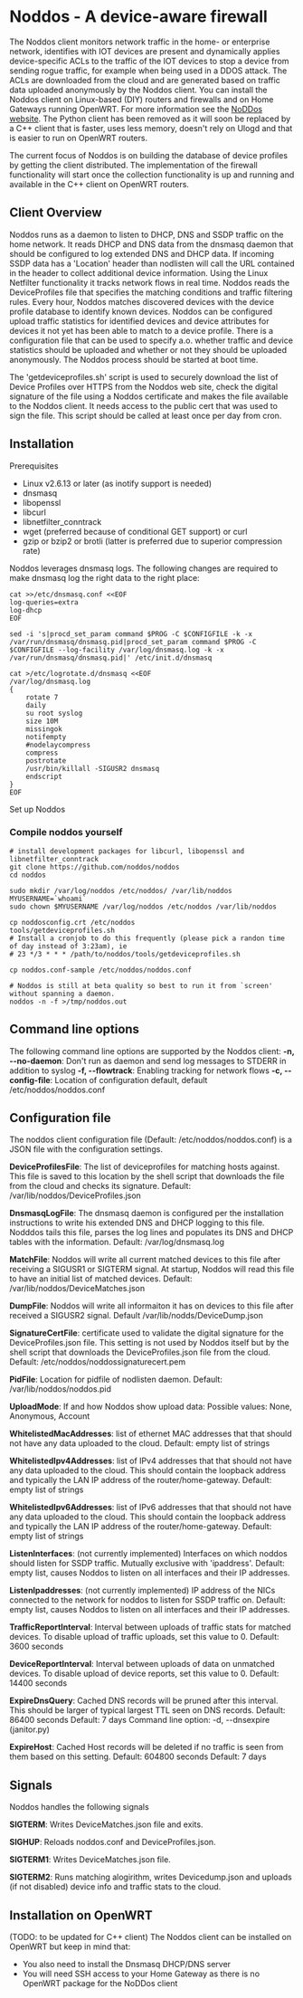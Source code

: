 # Noddos - A device-aware firewall

The Noddos client monitors network traffic in the home- or enterprise network, identifies with IOT devices are present and dynamically applies device-specific ACLs to the traffic of the IOT devices to stop a device from sending rogue traffic, for example when being used in a DDOS attack. The ACLs are downloaded from the cloud and are generated based on traffic data uploaded anonymously by the Noddos client. You can install the Noddos client on Linux-based (DIY) routers and firewalls and on Home Gateways running OpenWRT. For more information see the [NoDDos website](https://www.noddos.io/). The Python client has been removed as it will soon be replaced by a C++ client that is faster, uses less memory, doesn't rely on Ulogd and that is easier to run on OpenWRT routers.

The current focus of Noddos is on building the database of device profiles by getting the client distributed. The implementation of the firewall functionality will start once the collection functionality is up and running and available in the C++ client on OpenWRT routers.

## Client Overview

Noddos runs as a daemon to listen to DHCP, DNS and SSDP traffic on the home network. It reads DHCP and DNS data from the dnsmasq daemon that should be configured to log extended DNS and DHCP data. If incoming SSDP data has a 'Location' header than nodlisten will call the URL contained in the header to collect additional device information. Using the Linux Netfilter functionality it tracks network flows in real time. Noddos reads the DeviceProfiles file that specifies the matching conditions and traffic filtering rules. Every hour, Noddos matches discovered devices with the device profile database to identify known devices. Noddos can be configured upload traffic statistics for identified devices and device attributes for devices it not yet has been able to match to a device profile. There is a configuration file that can be used to specify a.o. whether traffic and device statistics should be uploaded and whether or not they should be uploaded anonymously. The Noddos process should be started at boot time.

The 'getdeviceprofiles.sh' script is used to securely download the list of Device Profiles over HTTPS from the Noddos web site, check the digital signature of the file using a Noddos certificate and makes the file available to the Noddos client. It needs access to the public cert that was used to sign the file. This script should be called at least once per day from cron. 

## Installation

Prerequisites
- Linux v2.6.13 or later (as inotify support is needed)
- dnsmasq
- libopenssl
- libcurl 
- libnetfilter_conntrack
- wget (preferred because of conditional GET support) or curl
- gzip or bzip2 or brotli (latter is preferred due to superior compression rate)

Noddos leverages dnsmasq logs. The following changes are required to make dnsmasq log the right data to the right place: 

    cat >>/etc/dnsmasq.conf <<EOF
    log-queries=extra
    log-dhcp
    EOF

    sed -i 's|procd_set_param command $PROG -C $CONFIGFILE -k -x /var/run/dnsmasq/dnsmasq.pid|procd_set_param command $PROG -C $CONFIGFILE --log-facility /var/log/dnsmasq.log -k -x /var/run/dnsmasq/dnsmasq.pid|' /etc/init.d/dnsmasq

    cat >/etc/logrotate.d/dnsmasq <<EOF
    /var/log/dnsmasq.log
    {
        rotate 7
        daily
        su root syslog
        size 10M
        missingok
        notifempty
        #nodelaycompress
        compress
        postrotate
        /usr/bin/killall -SIGUSR2 dnsmasq
        endscript
    }
    EOF

Set up Noddos 

### Compile noddos yourself
    # install development packages for libcurl, libopenssl and libnetfilter_conntrack
    git clone https://github.com/noddos/noddos
    cd noddos

    sudo mkdir /var/log/noddos /etc/noddos/ /var/lib/noddos
    MYUSERNAME=`whoami`
    sudo chown $MYUSERNAME /var/log/noddos /etc/noddos /var/lib/noddos

    cp noddosconfig.crt /etc/noddos
    tools/getdeviceprofiles.sh 
    # Install a cronjob to do this frequently (please pick a randon time of day instead of 3:23am), ie
    # 23 */3 * * * /path/to/noddos/tools/getdeviceprofiles.sh

    cp noddos.conf-sample /etc/noddos/noddos.conf

    # Noddos is still at beta quality so best to run it from `screen' without spanning a daemon.
    noddos -n -f >/tmp/noddos.out

## Command line options
The following command line options are supported by the Noddos client:
__-n, --no-daemon__: Don't run as daemon and send log messages to STDERR in addition to syslog
__-f, --flowtrack__: Enabling tracking for network flows
__-c, --config-file__: Location of configuration default, default /etc/noddos/noddos.conf

## Configuration file
The noddos client configuration file (Default: /etc/noddos/noddos.conf) is a JSON file with the configuration settings.

__DeviceProfilesFile__: The list of deviceprofiles for matching hosts against. This file is saved to this location by the shell script that downloads the file from the cloud and checks its signature. Default: /var/lib/noddos/DeviceProfiles.json

__DnsmasqLogFile__: The dnsmasq daemon is configured per the installation instructions to write his extended DNS and DHCP logging to this file. Nodddos tails this file, parses the log lines and populates its DNS and DHCP tables with the information. Default: /var/log/dnsmasq.log

__MatchFile__: Noddos will write all current matched devices to this file after receiving a SIGUSR1 or SIGTERM signal. At startup, Noddos will read this file to have an initial list of matched devices. Default: /var/lib/noddos/DeviceMatches.json

__DumpFile__: Noddos will write all informaiton it has on devices to this file after received a SIGUSR2 signal. Default /var/lib/nodds/DeviceDump.json

__SignatureCertFile__: certificate used to validate the digital signature for the DeviceProfiles.json file. This setting is not used by Noddos itself but by the shell script that downloads the DeviceProfiles.json file from the cloud. Default: /etc/noddos/noddossignaturecert.pem

__PidFile__: Location for pidfile of nodlisten daemon.  Default: /var/lib/noddos/noddos.pid

__UploadMode__: If and how Noddos show upload data: Possible values: None, Anonymous, Account

__WhitelistedMacAddresses__: list of ethernet MAC addresses that that should not have any data uploaded to the cloud. Default: empty list of strings

__WhitelistedIpv4Addresses__: list of IPv4 addresses that that should not have any data uploaded to the cloud. This should contain the loopback address and typically the LAN IP address of the router/home-gateway. Default: empty list of strings

__WhitelistedIpv6Addresses__: list of IPv6 addresses that that should not have any data uploaded to the cloud. This should contain the loopback address and typically the LAN IP address of the router/home-gateway. Default: empty list of strings

__ListenInterfaces__: (not currently implemented) Interfaces on which noddos should listen for SSDP traffic. Mutually exclusive with 'ipaddress'. Default: empty list, causes Noddos to listen on all interfaces and their IP addresses.

__ListenIpaddresses__: (not currently implemented) IP address of the NICs connected to the network for noddos to listen for SSDP traffic on. Default: empty list, causes Noddos to listen on all interfaces and their IP addresses.

__TrafficReportInterval__: Interval between uploads of traffic stats for matched devices. To disable upload of traffic uploads, set this value to 0. Default: 3600 seconds

__DeviceReportInterval__: Interval between uploads of data on unmatched devices. To disable upload of device reports, set this value to 0. Default: 14400 seconds

__ExpireDnsQuery__: Cached DNS records will be pruned after this interval. This should be larger of typical largest TTL seen on DNS records. Default: 86400 seconds
Default: 7 days
Command line option: -d, --dnsexpire (janitor.py)

__ExpireHost__: Cached Host records will be deleted if no traffic is seen from them based on this setting. Default: 604800 seconds
Default: 7 days

## Signals
Noddos handles the following signals

__SIGTERM__: Writes DeviceMatches.json file and exits.

__SIGHUP__: Reloads noddos.conf and DeviceProfiles.json.

__SIGTERM1__: Writes DeviceMatches.json file.

__SIGTERM2__: Runs matching alogirithm, writes Devicedump.json and uploads (if not disabled) device info and traffic stats to the cloud.

## Installation on OpenWRT
(TODO: to be updated for C++ client)
The Noddos client can be installed on OpenWRT but keep in mind that:
- You also need to install the Dnsmasq DHCP/DNS server
- You will need SSH access to your Home Gateway as there is no OpenWRT package for the NoDDos client

